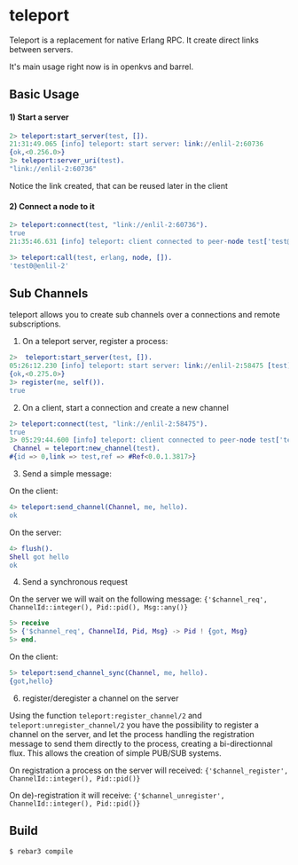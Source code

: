 teleport
=====

Teleport is a replacement for native Erlang RPC. It create direct links between servers.

It's main usage right now is in openkvs and barrel.

Basic Usage
-----

#### 1) Start a server

```erlang
2> teleport:start_server(test, []).
21:31:49.065 [info] teleport: start server: link://enlil-2:60736
{ok,<0.256.0>}
3> teleport:server_uri(test).
"link://enlil-2:60736"
```

Notice the link created, that can be reused later in the client

#### 2) Connect a node to it

```erlang
2> teleport:connect(test, "link://enlil-2:60736").
true
21:35:46.631 [info] teleport: client connected to peer-node test['test@enlil-2:60736']

3> teleport:call(test, erlang, node, []).
'test0@enlil-2'
```

Sub Channels
-----

teleport allows you to create sub channels over a connections and remote subscriptions.

1) On a teleport server, register a process:

```erlang
2>  teleport:start_server(test, []).
05:26:12.230 [info] teleport: start server: link://enlil-2:58475 [test]
{ok,<0.275.0>}
3> register(me, self()).
true
```

2) On a client, start a connection and create a new channel

```erlang
2> teleport:connect(test, "link://enlil-2:58475").
true
3> 05:29:44.600 [info] teleport: client connected to peer-node test['test@enlil-2:58475']
 Channel = teleport:new_channel(test).
#{id => 0,link => test,ref => #Ref<0.0.1.3817>}
```

3) Send a simple message:

On the client:

```erlang
4> teleport:send_channel(Channel, me, hello).
ok
```

On the server:

```erlang
4> flush().
Shell got hello
ok
````

4) Send a synchronous request

On the server we will wait on the following message:
 `{'$channel_req', ChannelId::integer(), Pid::pid(), Msg::any()}`
 
```erlang
5> receive
5> {'$channel_req', ChannelId, Pid, Msg} -> Pid ! {got, Msg}
5> end.
```

On the client:

```erlang
5> teleport:send_channel_sync(Channel, me, hello).
{got,hello}

```
6) register/deregister a channel on the server

Using the function `teleport:register_channel/2` and `teleport:unregister_channel/2` 
you have the possibility to register a channel on the server, and let the process 
handling the registration message to send them directly to the process, creating 
a bi-directionnal flux. This allows the creation of simple PUB/SUB systems.

On registration a process on the server will received: `{'$channel_register', ChannelId::integer(), Pid::pid()}`

On de)-registration it will receive: `{'$channel_unregister', ChannelId::integer(), Pid::pid()}`


Build
-----

    $ rebar3 compile
